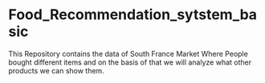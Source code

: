 # Food_Recommendation_sytstem_basic
This Repository contains the data of South France Market Where People bought different items and on the basis of that we will analyze what other products we can show them.
